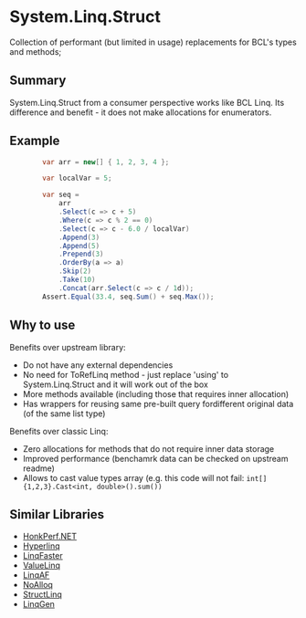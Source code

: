 # System.Linq.Struct

Collection of performant (but limited in usage) replacements for BCL's types and methods;

## Summary

System.Linq.Struct from a consumer perspective works like BCL Linq. Its difference and benefit - it does not make allocations for enumerators. 

## Example

```cs
        var arr = new[] { 1, 2, 3, 4 };

        var localVar = 5;

        var seq =
            arr
            .Select(c => c + 5)
            .Where(c => c % 2 == 0)
            .Select(c => c - 6.0 / localVar)
            .Append(3)
            .Append(5)
            .Prepend(3)
            .OrderBy(a => a)
            .Skip(2)
            .Take(10)
            .Concat(arr.Select(c => c / 1d));
        Assert.Equal(33.4, seq.Sum() + seq.Max());
```

## Why to use

Benefits over upstream library:

- Do not have any external dependencies
- No need for ToRefLinq method - just replace 'using' to System.Linq.Struct and it will work out of the box
- More methods available (including those that requires inner allocation)
- Has wrappers for reusing same pre-built query fordifferent original data (of the same list type)

Benefits over classic Linq:

- Zero allocations for methods that do not require inner data storage
- Improved performance (benchamrk data can be checked on upstream readme)
- Allows to cast value types array (e.g. this code will not fail: `int[]{1,2,3}.Cast<int, double>().sum())`

## Similar Libraries

- [HonkPerf.NET](https://github.com/asc-community/HonkPerf.NET)
- [Hyperlinq](https://github.com/NetFabric/NetFabric.Hyperlinq)
- [LinqFaster](https://github.com/jackmott/LinqFaster)
- [ValueLinq](https://github.com/manofstick/Cistern.ValueLinq)
- [LinqAF](https://github.com/kevin-montrose/LinqAF)
- [NoAlloq](https://github.com/VictorNicollet/NoAlloq)
- [StructLinq](https://github.com/reegeek/StructLinq)
- [LinqGen](https://github.com/cathei/LinqGen)

